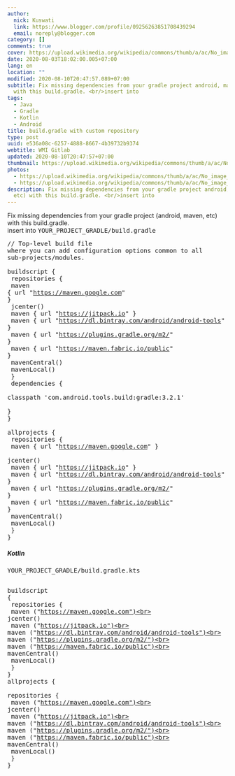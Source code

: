 ```yaml
---
author:
  nick: Kuswati
  link: https://www.blogger.com/profile/09256263851708439294
  email: noreply@blogger.com
category: []
comments: true
cover: https://upload.wikimedia.org/wikipedia/commons/thumb/a/ac/No_image_available.svg/2048px-No_image_available.svg.png
date: 2020-08-03T18:02:00.005+07:00
lang: en
location: ""
modified: 2020-08-10T20:47:57.089+07:00
subtitle: Fix missing dependencies from your gradle project android, maven, etc)
  with this build.gradle. <br/>insert into
tags:
  - Java
  - Gradle
  - Kotlin
  - Android
title: build.gradle with custom repository
type: post
uuid: e536a08c-6257-4888-8667-4b39732b9374
webtitle: WMI Gitlab
updated: 2020-08-10T20:47:57+07:00
thumbnail: https://upload.wikimedia.org/wikipedia/commons/thumb/a/ac/No_image_available.svg/2048px-No_image_available.svg.png
photos:
  - https://upload.wikimedia.org/wikipedia/commons/thumb/a/ac/No_image_available.svg/2048px-No_image_available.svg.png
  - https://upload.wikimedia.org/wikipedia/commons/thumb/a/ac/No_image_available.svg/2048px-No_image_available.svg.png
description: Fix missing dependencies from your gradle project android, maven,
  etc) with this build.gradle. <br/>insert into
---
```


Fix missing dependencies from your gradle project (android, maven, etc) with this build.gradle. <br>insert into <kbd>YOUR_PROJECT_GRADLE/build.gradle</kbd> <pre>// Top-level build file where you can add configuration options common to all sub-projects/modules.<br><br>buildscript {<br>    repositories {<br>        maven { url "https://maven.google.com" }<br>        jcenter()<br>        maven { url "https://jitpack.io" }<br>        maven { url "https://dl.bintray.com/android/android-tools" }<br>        maven { url "https://plugins.gradle.org/m2/" }<br>        maven { url "https://maven.fabric.io/public" }<br>        mavenCentral()<br>        mavenLocal()<br>    }<br>    dependencies {<br>        classpath 'com.android.tools.build:gradle:3.2.1'<br>    }<br>}<br><br>allprojects {<br>    repositories {<br>        maven { url "https://maven.google.com" }<br>        jcenter()<br>        maven { url "https://jitpack.io" }<br>        maven { url "https://dl.bintray.com/android/android-tools" }<br>        maven { url "https://plugins.gradle.org/m2/" }<br>        maven { url "https://maven.fabric.io/public" }<br>        mavenCentral()<br>        mavenLocal()<br>    }<br>}<br></pre> <h5>Kotlin</h5><kbd>YOUR_PROJECT_GRADLE/build.gradle.kts</kbd><pre><br>buildscript {<br>    repositories {<br>        maven ("https://maven.google.com")<br>        jcenter()<br>        maven ("https://jitpack.io")<br>        maven ("https://dl.bintray.com/android/android-tools")<br>        maven ("https://plugins.gradle.org/m2/")<br>        maven ("https://maven.fabric.io/public")<br>        mavenCentral()<br>        mavenLocal()<br>    }<br>}<br>allprojects {<br>    repositories {<br>        maven ("https://maven.google.com")<br>        jcenter()<br>        maven ("https://jitpack.io")<br>        maven ("https://dl.bintray.com/android/android-tools")<br>        maven ("https://plugins.gradle.org/m2/")<br>        maven ("https://maven.fabric.io/public")<br>        mavenCentral()<br>        mavenLocal()<br>    }<br>}<br></pre>
